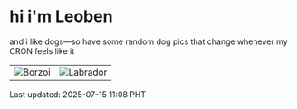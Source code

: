 # hi i'm Leoben

and i like dogs—so have some random dog pics that change whenever my CRON feels like it

|  |  |
|--------|----------|
| ![Borzoi](https://random-dog-vercel.vercel.app/api/random-borzoi?v=1752548906) | ![Labrador](https://random-dog-vercel.vercel.app/api/random-labrador?v=1752548906) |

Last updated: 2025-07-15 11:08 PHT
